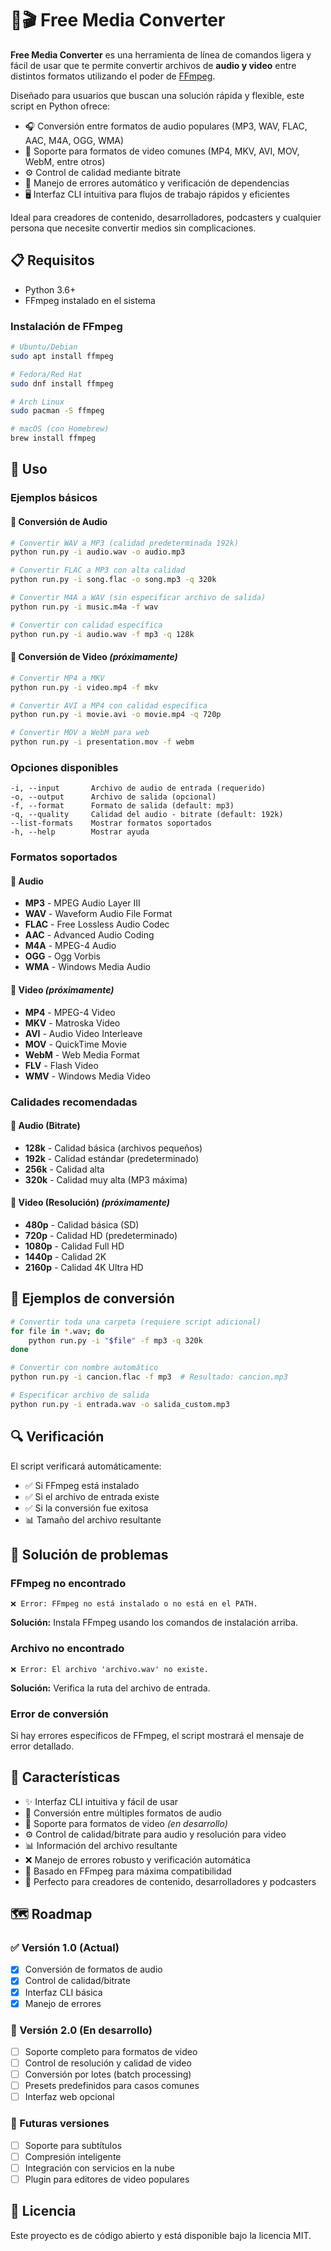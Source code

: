# 🎵🎬 Free Media Converter

**Free Media Converter** es una herramienta de línea de comandos ligera y fácil de usar que te permite convertir archivos de **audio y video** entre distintos formatos utilizando el poder de [FFmpeg](https://ffmpeg.org/).

Diseñado para usuarios que buscan una solución rápida y flexible, este script en Python ofrece:

* 🎧 Conversión entre formatos de audio populares (MP3, WAV, FLAC, AAC, M4A, OGG, WMA)
* 🎥 Soporte para formatos de video comunes (MP4, MKV, AVI, MOV, WebM, entre otros)
* ⚙️ Control de calidad mediante bitrate
* 🚫 Manejo de errores automático y verificación de dependencias
* 🖥️ Interfaz CLI intuitiva para flujos de trabajo rápidos y eficientes

Ideal para creadores de contenido, desarrolladores, podcasters y cualquier persona que necesite convertir medios sin complicaciones.

## 📋 Requisitos

- Python 3.6+
- FFmpeg instalado en el sistema

### Instalación de FFmpeg

```bash
# Ubuntu/Debian
sudo apt install ffmpeg

# Fedora/Red Hat
sudo dnf install ffmpeg

# Arch Linux
sudo pacman -S ffmpeg

# macOS (con Homebrew)
brew install ffmpeg
```

## 🚀 Uso

### Ejemplos básicos

#### 🎵 Conversión de Audio
```bash
# Convertir WAV a MP3 (calidad predeterminada 192k)
python run.py -i audio.wav -o audio.mp3

# Convertir FLAC a MP3 con alta calidad
python run.py -i song.flac -o song.mp3 -q 320k

# Convertir M4A a WAV (sin especificar archivo de salida)
python run.py -i music.m4a -f wav

# Convertir con calidad específica
python run.py -i audio.wav -f mp3 -q 128k
```

#### 🎥 Conversión de Video *(próximamente)*
```bash
# Convertir MP4 a MKV
python run.py -i video.mp4 -f mkv

# Convertir AVI a MP4 con calidad específica
python run.py -i movie.avi -o movie.mp4 -q 720p

# Convertir MOV a WebM para web
python run.py -i presentation.mov -f webm
```

### Opciones disponibles

```
-i, --input       Archivo de audio de entrada (requerido)
-o, --output      Archivo de salida (opcional)
-f, --format      Formato de salida (default: mp3)
-q, --quality     Calidad del audio - bitrate (default: 192k)
--list-formats    Mostrar formatos soportados
-h, --help        Mostrar ayuda
```

### Formatos soportados

#### 🎵 Audio
- **MP3** - MPEG Audio Layer III
- **WAV** - Waveform Audio File Format
- **FLAC** - Free Lossless Audio Codec
- **AAC** - Advanced Audio Coding
- **M4A** - MPEG-4 Audio
- **OGG** - Ogg Vorbis
- **WMA** - Windows Media Audio

#### 🎥 Video *(próximamente)*
- **MP4** - MPEG-4 Video
- **MKV** - Matroska Video
- **AVI** - Audio Video Interleave
- **MOV** - QuickTime Movie
- **WebM** - Web Media Format
- **FLV** - Flash Video
- **WMV** - Windows Media Video

### Calidades recomendadas

#### 🎵 Audio (Bitrate)
- **128k** - Calidad básica (archivos pequeños)
- **192k** - Calidad estándar (predeterminado)
- **256k** - Calidad alta
- **320k** - Calidad muy alta (MP3 máxima)

#### 🎥 Video (Resolución) *(próximamente)*
- **480p** - Calidad básica (SD)
- **720p** - Calidad HD (predeterminado)
- **1080p** - Calidad Full HD
- **1440p** - Calidad 2K
- **2160p** - Calidad 4K Ultra HD

## 📁 Ejemplos de conversión

```bash
# Convertir toda una carpeta (requiere script adicional)
for file in *.wav; do
    python run.py -i "$file" -f mp3 -q 320k
done

# Convertir con nombre automático
python run.py -i cancion.flac -f mp3  # Resultado: cancion.mp3

# Especificar archivo de salida
python run.py -i entrada.wav -o salida_custom.mp3
```

## 🔍 Verificación

El script verificará automáticamente:
- ✅ Si FFmpeg está instalado
- ✅ Si el archivo de entrada existe
- ✅ Si la conversión fue exitosa
- 📊 Tamaño del archivo resultante

## 🐛 Solución de problemas

### FFmpeg no encontrado
```
❌ Error: FFmpeg no está instalado o no está en el PATH.
```
**Solución:** Instala FFmpeg usando los comandos de instalación arriba.

### Archivo no encontrado
```
❌ Error: El archivo 'archivo.wav' no existe.
```
**Solución:** Verifica la ruta del archivo de entrada.

### Error de conversión
Si hay errores específicos de FFmpeg, el script mostrará el mensaje de error detallado.

## 🎯 Características

- ✨ Interfaz CLI intuitiva y fácil de usar
- 🎵 Conversión entre múltiples formatos de audio
- 🎥 Soporte para formatos de video *(en desarrollo)*
- ⚙️ Control de calidad/bitrate para audio y resolución para video
- 📊 Información del archivo resultante
- ❌ Manejo de errores robusto y verificación automática
- 🔧 Basado en FFmpeg para máxima compatibilidad
- 🚀 Perfecto para creadores de contenido, desarrolladores y podcasters

## 🗺️ Roadmap

### ✅ Versión 1.0 (Actual)
- [x] Conversión de formatos de audio
- [x] Control de calidad/bitrate
- [x] Interfaz CLI básica
- [x] Manejo de errores

### 🚧 Versión 2.0 (En desarrollo)
- [ ] Soporte completo para formatos de video
- [ ] Control de resolución y calidad de video
- [ ] Conversión por lotes (batch processing)
- [ ] Presets predefinidos para casos comunes
- [ ] Interfaz web opcional

### 🔮 Futuras versiones
- [ ] Soporte para subtítulos
- [ ] Compresión inteligente
- [ ] Integración con servicios en la nube
- [ ] Plugin para editores de video populares

## 📝 Licencia

Este proyecto es de código abierto y está disponible bajo la licencia MIT.
